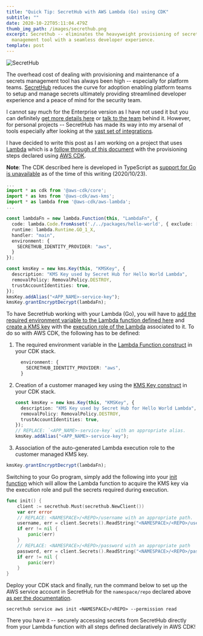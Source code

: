 ```yaml
---
title: "Quick Tip: SecretHub with AWS Lambda (Go) using CDK"
subtitle: ""
date: 2020-10-22T05:11:04.479Z
thumb_img_path: /images/secrethub.png
excerpt: Secrethub -- eliminates the heavyweight provisioning of secrets
  management tool with a seamless developer experience.
template: post
---
```

![](/images/screenshot-2020-10-23-at-2.01.35-pm.png "SecretHub")

The overhead cost of dealing with provisioning and maintenance of a secrets management tool has always been high -- especially for platform teams. [SecretHub](https://secrethub.io/) reduces the curve for adoption enabling platform teams to setup and manage secrets ultimately providing streamlined developer experience and a peace of mind for the security team.

I cannot say much for the Enterprise version as I have not used it but you can definitely [get more details here](https://secrethub.io/enterprise/) or [talk to the team](https://secrethub.io/enterprise/contact/) behind it. However, for personal projects -- SecretHub has made its way into my arsenal of tools especially after looking at the [vast set of integrations](https://secrethub.io/integrations/).

I have decided to write this post as I am working on a project that uses [Lambda](https://aws.amazon.com/lambda/) which is a [follow through of this document](https://secrethub.io/docs/guides/aws-lambda-go/) with the provisioning steps declared using [AWS CDK](https://aws.amazon.com/cdk/).

**Note**: The CDK described here is developed in TypeScript as [support for Go is unavailable](https://github.com/aws/aws-cdk/issues/547) as of the time of this writing (2020/10/23).

```typescript
...
import * as cdk from '@aws-cdk/core';
import * as kms from '@aws-cdk/aws-kms';
import * as lambda from '@aws-cdk/aws-lambda';
...
    
const lambdaFn = new lambda.Function(this, "LambdaFn", {
  code: lambda.Code.fromAsset('./../packages/hello-world', { exclude: ['*.go', '*.bazel', 'static/**'] }),
  runtime: lambda.Runtime.GO_1_X,
  handler: "main",
  environment: {
    SECRETHUB_IDENTITY_PROVIDER: "aws",
  }
});

const kmsKey = new kms.Key(this, "KMSKey", {
  description: "KMS Key used by Secret Hub for Hello World Lambda",
  removalPolicy: RemovalPolicy.DESTROY,
  trustAccountIdentities: true,
});
kmsKey.addAlias("<APP_NAME>-service-key");
kmsKey.grantEncryptDecrypt(lambdaFn);
```

To have SecretHub working with your Lambda (Go), you will have to [add the required environment variable to the Lambda function defined here](https://secrethub.io/docs/guides/aws-lambda-go/#deploy) and [create a KMS key](https://secrethub.io/docs/guides/aws-lambda-go/#create-kms-key) with the [execution role of the Lambda](https://secrethub.io/docs/guides/aws-lambda-go/#create-lambda-executing-role) associated to it. To do so with AWS CDK, the following has to be defined:

1. The required environment variable in the [Lambda Function construct](https://docs.aws.amazon.com/cdk/api/latest/docs/@aws-cdk_aws-lambda.Function.html) in your CDK stack.

   ```typescript
     environment: {
       SECRETHUB_IDENTITY_PROVIDER: "aws",
     }
   ```
2. Creation of a customer managed key using the [KMS Key construct](https://docs.aws.amazon.com/cdk/api/latest/docs/@aws-cdk_aws-kms.Key.html) in your CDK stack.

   ```typescript
   const kmsKey = new kms.Key(this, "KMSKey", {
     description: "KMS Key used by Secret Hub for Hello World Lambda",
     removalPolicy: RemovalPolicy.DESTROY,
     trustAccountIdentities: true,
   });
   // REPLACE: `<APP_NAME>-service-key` with an appropriate alias. 
   kmsKey.addAlias("<APP_NAME>-service-key");
   ```
3. Association of the auto-generated Lambda execution role to the customer managed KMS key.

```typescript
kmsKey.grantEncryptDecrypt(lambdaFn);
```

Switching to your Go program, simply add the following into your [init function](https://tutorialedge.net/golang/the-go-init-function) which will allow the Lambda function to acquire the KMS key via the execution role and pull the secrets required during execution.

```go
func init() {
	client := secrethub.Must(secrethub.NewClient())
	var err error
    // REPLACE: <NAMESPACE>/<REPO>/username with an appropriate path.
	username, err = client.Secrets().ReadString("<NAMESPACE>/<REPO>/username")
	if err != nil {
		panic(err)
	}
    // REPLACE: <NAMESPACE>/<REPO>/password with an appropriate path
	password, err = client.Secrets().ReadString("<NAMESPACE>/<REPO>/password")
	if err != nil {
		panic(err)
	}
}
```

Deploy your CDK stack and finally, run the command below to set up the AWS service account in SecretHub for the `namespace/repo` declared above [as per the documentation](https://secrethub.io/docs/guides/aws-lambda-go/#create-service-account).

```
secrethub service aws init <NAMESPACE>/<REPO> --permission read
```

There you have it -- securely accessing secrets from SecretHub directly from your Lambda function with all steps defined declaratively in AWS CDK!
